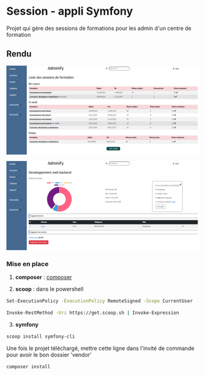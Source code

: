 # Session -  appli Symfony

Projet qui gère des sessions de formations pour les admin d'un centre de formation

## Rendu

![Liste des sessions](public/img/screen1.png)


![Détail d'une session](public/img/screen2.png)


### Mise en place 


1. **composer** : [composer](https://getcomposer.org/download/) 

2. **scoop** : dans le powershell
 
``` sh
Set-ExecutionPolicy -ExecutionPolicy RemoteSigned -Scope CurrentUser  
```

``` sh
Invoke-RestMethod -Uri https://get.scoop.sh | Invoke-Expression
```

3. **symfony**

``` sh
scoop install symfony-cli
```

Une fois le projet téléchargé, mettre cette ligne dans l'invité de commande pour avoir le bon dossier 'vendor'

``` sh
composer install
```
